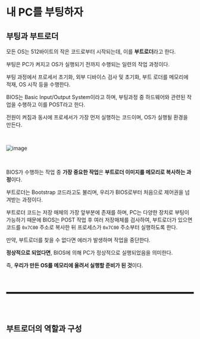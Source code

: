 # 내 PC를 부팅하자
## 부팅과 부트로더

모든 OS는 512바이트의 작은 코드로부터 시작되는데, 이를 **부트로더**라고 한다.

부팅은 PC가 켜지고 OS가 실행되기 전까지 수행되는 일련의 작업 과정이다.

부팅 과정에서 프로세서 초기화, 외부 디바이스 검사 및 초기화, 부트 로더를 메모리에 적재, OS 시작 등을 수행한다.

BIOS는 Basic Input/Output System이라고 하며, 부팅과정 중 하드웨어와 관련된 작업을 수행하고 이를 POST라고 한다.

전원이 켜짐과 동시에 프로세서가 가장 먼저 실행하는 코드이며, OS가 실행될 환경을 만든다.

<br>

![image](https://user-images.githubusercontent.com/52172169/192775175-5bbd25dc-ef59-475c-be44-95ef304cddf2.png)

<br>

BIOS가 수행하는 작업 중 **가장 중요한 작업**은 **부트로더 이미지를 메모리로 복사하는 과정**이다.

부트로더는 Bootstrap 코드라고도 불리며, 우리가 BIOS로부터 처음으로 제어권을 넘겨받는 과정이다.

부트로더 코드는 저장 매체의 가장 앞부분에 존재를 하며, PC는 다양한 장치로 부팅이 가능하기 때문에 BIOS는 POST 작업 후 여러 저장매체를 검사하여, 부트로더가 있으면 코드를 ```0x7C00``` 주소로 복사한 뒤 프로세스가 ```0x7C00``` 주소부터 실행하도록 한다.

만약, 부트로더를 찾을 수 없다면 에러가 발생하며 작업을 중단한다.

**정상적으로 되었다면**, BIOS에 의해 PC가 정상적으로 실행되었음을 의미한다.

즉, **우리가 만든 OS를 메모리에 올려서 실행할 준비가 된 것**이다.

<br><br>
<hr style="border: 2px solid;">
<br><br>

## 부트로더의 역할과 구성

